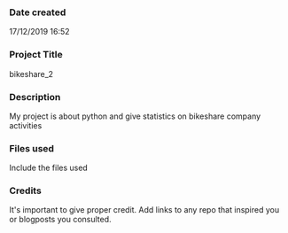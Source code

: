 ### Date created
17/12/2019 16:52

### Project Title
bikeshare_2

### Description
My project is about python and give statistics on bikeshare company activities

### Files used
Include the files used

### Credits
It's important to give proper credit. Add links to any repo that inspired you or blogposts you consulted.
